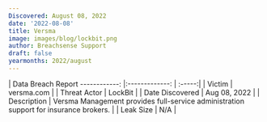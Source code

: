 ```yaml
---
Discovered: August 08, 2022
date: '2022-08-08'
title: Versma
image: images/blog/lockbit.png
author: Breachsense Support
draft: false
yearmonths: 2022/august
---
```



| Data Breach Report
------------:     |:-------------:    | :-----:|
| Victim      | versma.com      | 
| Threat Actor      | LockBit      | 
| Date Discovered      | Aug 08, 2022      | 
| Description      | Versma Management provides full-service administration support for insurance brokers.      | 
| Leak Size      | N/A      | 

